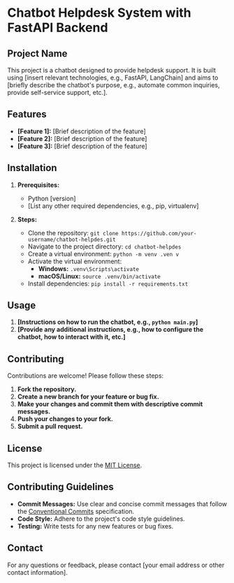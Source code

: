 # Chatbot Helpdesk System with FastAPI Backend

## Project Name

This project is a chatbot designed to provide helpdesk support. It is built using [insert relevant technologies, e.g., FastAPI, LangChain] and aims to [briefly describe the chatbot's purpose, e.g., automate common inquiries, provide self-service support, etc.].

## Features

- **[Feature 1]:** [Brief description of the feature]
- **[Feature
 2]:** [Brief description of the feature]
- **[Feature 3]:** [Brief description of the feature]

## Installation

1. **Prerequisites:**
   - Python [version]
   - [List any other required dependencies, e.g., pip, virtualenv]

2. **Steps:**
   - Clone the repository: `git clone https://github.com/your-username/chatbot-helpdes.git`
   - Navigate to the project directory: `cd chatbot-helpdes`
   - Create a virtual environment: `python -m venv .ven
v`
   - Activate the virtual environment:
     - **Windows:** `.venv\Scripts\activate`
     - **macOS/Linux:** `source .venv/bin/activate`
   - Install dependencies: `pip install -r requirements.txt`

## Usage

1. **[Instructions on how to run the chatbot, e.g., `python main.py`]**
2. **[Provide any additional instructions, e.g., how to configure the chatbot, how to interact with it, etc.]**

## Contributing

Contributions are welcome! Please follow these steps:

1. **Fork the repository.**
2. **Create a new branch for your feature or bug fix.**
3. **Make your changes and commit them with descriptive commit messages.**
4. **Push your changes to your fork.**
5. **Submit a pull request.**

## License

This project is licensed under the [MIT License](LICENSE).

## Contributing Guidelines

- **Commit Messages:** Use clear and concise commit messages that follow the [Conventional Commits](https://www.conventionalcommits.org/) specification.
- **Code Style:** Adhere to the project's code style guidelines.
- **Testing:** Write tests for any new features or bug fixes.

## Contact

For any questions or feedback, please contact [your email address or other contact information].

